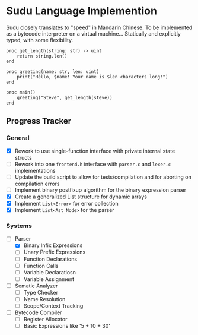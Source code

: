 # Sudu Language Implemention

Sudu closely translates to "speed" in Mandarin Chinese.
To be implemented as a bytecode interpreter on a virtual machine...
Statically and explicitly typed, with some flexibility.

```
proc get_length(string: str) -> uint
    return string.len()
end

proc greeting(name: str, len: uint)
    print("Hello, $name! Your name is $len characters long!")
end

proc main()
    greeting("Steve", get_length(steve))
end
```

## Progress Tracker

### General
- [x] Rework to use single-function interface with private internal state structs
- [ ] Rework into one `frontend.h` interface with `parser.c` and `lexer.c` implementations
- [ ] Update the build script to allow for tests/compilation and for aborting on compilation errors
- [ ] Implement binary postfixup algorithm for the binary expression parser
- [x] Create a generalized List structure for dynamic arrays
- [x] Implement `List<Error>` for error collection
- [x] Implement `List<Ast_Node>` for the parser

### Systems
- [ ] Parser
    - [x] Binary Infix Expressions
    - [ ] Unary Prefix Expressions
    - [ ] Function Declarations
    - [ ] Function Calls
    - [ ] Variable Declaratiosn
    - [ ] Variable Assignment
- [ ] Sematic Analyzer
    - [ ] Type Checker
    - [ ] Name Resolution
    - [ ] Scope/Context Tracking
- [ ] Bytecode Compiler
    - [ ] Register Allocator
    - [ ] Basic Expressions like '5 + 10 + 30'